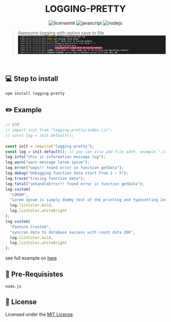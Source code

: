 <h1 align="center">
    LOGGING-PRETTY
</h1>

<p align="center">
 <img src="https://camo.githubusercontent.com/3dbcfa4997505c80ef928681b291d33ecfac2dabf563eb742bb3e269a5af909c/68747470733a2f2f696d672e736869656c64732e696f2f6769746875622f6c6963656e73652f496c65726961796f2f6d61726b646f776e2d6261646765733f7374796c653d666f722d7468652d6261646765" alt="licensemit" />
  <img src="https://img.shields.io/badge/javascript-%23323330.svg?style=for-the-badge&logo=javascript&logoColor=%23F7DF1E" alt="javascript" />
  <img src="https://img.shields.io/badge/node.js-6DA55F?style=for-the-badge&logo=node.js&logoColor=white" alt="nodejs" />
</p>

> Awesome logging with option save to file
> <img src="https://github.com/damartripamungkas/logging-pretty/blob/main/screenshots/terminal.png?raw=true">

<br>

## 💻 Step to install

```
npm install logging-pretty
```

## ✏️ Example

```javascript
// ESM
// import init from "logging-pretty/index.cjs";
// const log = init.default();

const init = require("logging-pretty");
const log = init.default(); // you can also add file path, example "./db.log"
log.info("this is information message log");
log.warn("warn message lorem ipsum");
log.error("oops!! found error in function getData");
log.debug("debugging function data start from 1 ~ 5");
log.trace("tracing function data");
log.fatal("unhandleError!! found error in function getData");
log.custom(
  "LOREM",
  "Lorem Ipsum is simply dummy text of the printing and typesetting industry",
  log.listColor.bold,
  log.listColor.whiteBright
);
log.custom(
  "Feature CronJob",
  "syncron data to database success with count data 200",
  log.listColor.bold,
  log.listColor.whiteBright
);
```

see full example on [here](./example)

## 🧾 Pre-Requisistes

```
node.js
```

## 📝 License

Licensed under the [MIT License](./LICENSE).
